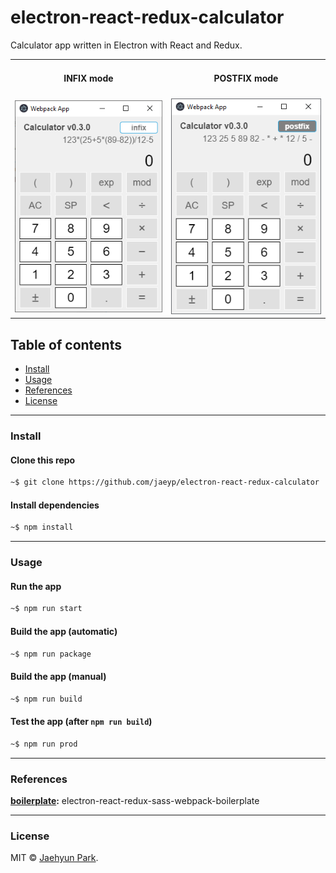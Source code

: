 # electron-react-redux-calculator
Calculator app written in Electron with React and Redux.

<table align="center">
<tr>
<td align="center"><h4>INFIX mode</h4></td>
<td align="center"><h4>POSTFIX mode</h4></td>
</tr>
<tr>
<td><img src="./docs/images/calculator-infix-electron.png"></td>
<td><img src="./docs/images/calculator-postfix-electron.png"></td>
</table>

## Table of contents

* [Install](#install)
* [Usage](#usage)
* [References](#references)
* [License](#license)

---  

### Install

#### Clone this repo

```bash
~$ git clone https://github.com/jaeyp/electron-react-redux-calculator
```

#### Install dependencies

```bash
~$ npm install
```

---  

### Usage

#### Run the app

```bash
~$ npm run start
```

#### Build the app (automatic)

```bash
~$ npm run package
```

#### Build the app (manual)

```bash
~$ npm run build
```

#### Test the app (after `npm run build`)

```bash
~$ npm run prod
```

---  

### References
**[boilerplate](https://github.com/jaeyp/electron-react-redux-sass-webpack-boilerplate):** electron-react-redux-sass-webpack-boilerplate 

---  

### License

MIT © [Jaehyun Park](https://portfolio.jaeyp.xyz).
